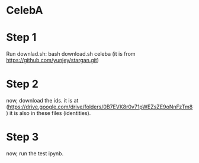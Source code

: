 # CelebA

# Step 1

Run downlad.sh: bash download.sh celeba (it is from https://github.com/yunjey/stargan.git)

# Step 2

now, download the ids. it is at (https://drive.google.com/drive/folders/0B7EVK8r0v71pWEZsZE9oNnFzTm8) it is also in these files (identities).

# Step 3

now, run the test ipynb. 

